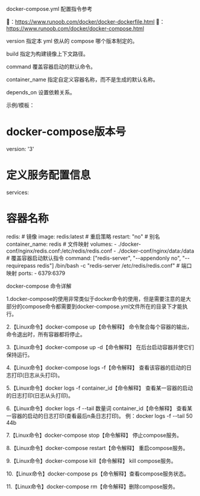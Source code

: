 docker-compose.yml 配置指令参考

🔗：https://www.runoob.com/docker/docker-dockerfile.html
🔗：https://www.runoob.com/docker/docker-compose.html

version
指定本 yml 依从的 compose 哪个版本制定的。

build
指定为构建镜像上下文路径。

command
覆盖容器启动的默认命令。

container_name
指定自定义容器名称，而不是生成的默认名称。

depends_on
设置依赖关系。


示例/模板：

# docker-compose版本号
version: '3'  
# 定义服务配置信息
services:
  # 容器名称
  redis:
    # 镜像
    image: redis:latest
    # 重启策略
    restart: "no"
    # 别名
    container_name: redis
    # 文件映射
    volumes:
      - ./docker-conf/nginx/redis.conf:/etc/redis/redis.conf
      - ./docker-conf/nginx/data:/data
    # 覆盖容器启动默认指令
    command:
    ["redis-server", "--appendonly no", "--requirepass redis"]
    /bin/bash -c "redis-server /etc/redis/redis.conf"
    # 端口映射
    ports:
      - 6379:6379
      
      



docker-compose 命令详解

1.docker-compose的使用非常类似于docker命令的使用，但是需要注意的是大部分的compose命令都需要到docker-compose.yml文件所在的目录下才能执行。

2.【Linux命令】docker-compose up【命令解释】 命令聚合每个容器的输出，命令退出时，所有容器都将停止。

3.【Linux命令】docker-compose up -d【命令解释】 在后台启动容器并使它们保持运行。

4.【Linux命令】docker-compose logs -f【命令解释】 查看该容器的启动的日志打印(日志从头打印)。

5.【Linux命令】docker logs -f container_id【命令解释】 查看某一容器的启动的日志打印(日志从头打印)。 

6.【Linux命令】docker logs -f --tail 数量词 container_id【命令解释】 查看某一容器的启动的日志打印(查看最后n条日志打印)。 例：docker logs -f --tail 50 44b 

7.【Linux命令】docker-compose stop【命令解释】 停止compose服务。

8.【Linux命令】docker-compose restart【命令解释】 重启compose服务。

9.【Linux命令】docker-compose kill【命令解释】 kill compose服务。

10.【Linux命令】docker-compose ps【命令解释】查看compose服务状态。

11.【Linux命令】docker-compose rm【命令解释】删除compose服务。
